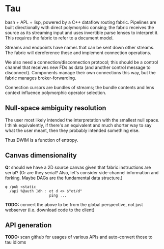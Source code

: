 # Tau
bash + APL + lisp, powered by a C++ dataflow routing fabric. Pipelines are built directionally with direct polymorphic consing; the fabric receives the source as its streaming input and uses invertible parse lenses to interpret it. This requires the fabric to refer to a document model.

Streams and endpoints have names that can be sent down other streams. The fabric will dereference these and implement connection operations.

We also need a connection/disconnection protocol; this should be a control channel that receives new FDs as data (and another control message to disconnect). Components manage their own connections this way, but the fabric manages broker-forwarding.

Connection cursors are bundles of streams; the bundle contents and lens context influence polymorphic operator selection.


## Null-space ambiguity resolution
The user most likely intended the interpretation with the smallest null space. I think equivalently, if there's an equivalent and much shorter way to say what the user meant, then they probably intended something else.

Thus DWIM is a function of entropy.


## Canvas dimensionality
**Q:** should we have a 2D source canvas given that fabric instructions are serial? (Or are they serial? Also, let's consider side-channel information and forking. Maybe DAGs are the fundamental data structure.)

```
φ /pub <static
  /api %@auth ]dh : ot d <> $"ot/d"
                    ping ...
```

**TODO:** convert the above to be from the global perspective, not just webserver (i.e. download code to the client)


## API generation
**TODO:** scan github for usages of various APIs and auto-convert those to tau idioms
